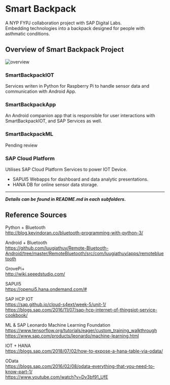 # Smart Backpack
A NYP FYPJ collaboration project with SAP Digital Labs.  
Embedding technologies into a backpack designed for people with asthmatic conditions.

## Overview of Smart Backpack Project
![overview](https://github.com/c0j0s/SmartBackpack/blob/master/Documents/solution.jpg)

### SmartBackpackIOT
Services writen in Python for Raspberry Pi to handle sensor data and communication with Android App.

### SmartBackpackApp
An Android companion app that is responsible for user interactions with SmartBackpackIOT, and SAP Services as well.

### SmartBackpackML
Pending review

### SAP Cloud Platform
Utilises SAP Cloud Platform Services to power IOT Device.
- SAPUI5 Webapps for dashboard and data analytic presentations.
- HANA DB for online sensor data storage.

---
___Details can be found in README.md in each subfolders.___

## Reference Sources
Python + Bluetooth  
http://blog.kevindoran.co/bluetooth-programming-with-python-3/

Android + Bluetooth  
https://github.com/luugiathuy/Remote-Bluetooth-Android/tree/master/RemoteBluetooth/src/com/luugiathuy/apps/remotebluetooth

GrovePi+  
http://wiki.seeedstudio.com/

SAPUI5  
https://openui5.hana.ondemand.com/#

SAP HCP IOT  
https://sap.github.io/cloud-s4ext/week-5/unit-1/  
https://blogs.sap.com/2016/11/07/sap-hcp-internet-of-thingsiot-service-cookbook/

ML & SAP Leonardo Machine Learning Foundation  
https://www.tensorflow.org/tutorials/eager/custom_training_walkthrough  
https://www.sap.com/products/leonardo/machine-learning.html  

IOT + HANA  
https://blogs.sap.com/2018/07/02/how-to-expose-a-hana-table-via-odata/

OData  
https://blogs.sap.com/2016/02/08/odata-everything-that-you-need-to-know-part-1/  
https://www.youtube.com/watch?v=Dv3bf91_UfE